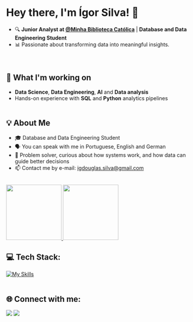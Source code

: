 # Hey there, I'm Ígor Silva! 👋 
- 🔍 **Junior Analyst at [@Minha Biblioteca Católica](https://bibliotecacatolica.com.br/)** | **Database and Data Engineering Student**  
- 📊 Passionate about transforming data into meaningful insights.  
<br><br>

## 🚀 What I'm working on
- **Data Science**, **Data Engineering**, **AI** and **Data analysis**
- Hands-on experience with **SQL** and **Python** analytics pipelines
<br><br>

## 💡 About Me
- 🎓 Database and Data Engineering Student
- 🗣️ You can speak with me in Portuguese, English and German
- 🧠 Problem solver, curious about how systems work, and how data can guide better decisions
- 📫 Contact me by e-mail: igdouglas.silva@gmail.com
<br><br>

<div>
  <a href="https://github.com/igordrsilva">
    <img height="150em" src="https://github-readme-stats.vercel.app/api?username=igordrsilva&show_icons=true&theme=transparent&include_all_commits=true&icon_color=808080&title_color=ffffff&text_color=C0C0C0" />
    <img height="150em" src="https://github-readme-stats.vercel.app/api/top-langs/?username=igordrsilva&layout=compact&theme=transparent&icon_color=808080&title_color=ffffff&text_color=C0C0C0" />
  </a>
</div>

## 💻 Tech Stack:
[![My Skills](https://skillicons.dev/icons?i=py,sklearn,git,github,docker,mongodb,postgres)](https://skillicons.dev)
<br><br>

## 🌐 Connect with me:
<div>
  <a href="mailto:igdouglas.silva@gmail.com"  target="_blank"><img src="https://img.shields.io/badge/Gmail-D14836?style=for-the-badge&logo=gmail&logoColor=white" /></a>
  <a href="https://www.linkedin.com/in/igordrsilva/"><img src="https://img.shields.io/badge/LinkedIn-0077B5?style=for-the-badge&logo=linkedin&logoColor=white" /></a>
</div> 
